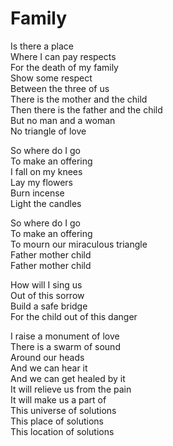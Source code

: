 # Family  

Is there a place  
Where I can pay respects  
For the death of my family  
Show some respect  
Between the three of us  
There is the mother and the child  
Then there is the father and the child  
But no man and a woman  
No triangle of love  

So where do I go  
To make an offering  
I fall on my knees  
Lay my flowers  
Burn incense  
Light the candles  

So where do I go  
To make an offering  
To mourn our miraculous triangle  
Father mother child  
Father mother child  

How will I sing us  
Out of this sorrow  
Build a safe bridge  
For the child out of this danger  

I raise a monument of love  
There is a swarm of sound  
Around our heads  
And we can hear it  
And we can get healed by it  
It will relieve us from the pain  
It will make us a part of  
This universe of solutions  
This place of solutions  
This location of solutions  
